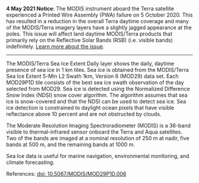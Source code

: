 **4 May 2021 Notice**: The MODIS instrument aboard the Terra satellite experienced a Printed Wire Assembly (PWA) failure on 5 October 2020. This has resulted in a reduction in the overall Terra daytime coverage and many of the MODIS/Terra imagery layers have a slightly jagged appearance at the poles. This issue will affect land daytime MODIS/Terra products that primarily rely on the Reflective Solar Bands (RSB) (i.e. visible bands) indefinitely. [Learn more about the issue](https://landweb.modaps.eosdis.nasa.gov/cgi-bin/QA_WWW/displayCase.cgi?esdt=MOD&caseNum=PM_MOD_20280&caseLocation=cases_data&type=C6).

---

The MODIS/Terra Sea Ice Extent Daily layer shows the daily, daytime presence of sea ice in 1 km tiles.  Sea ice is obtained from the MODIS/Terra Sea Ice Extent 5-Min L2 Swath 1km, Version 6 (MOD29) data set. Each MOD29P1D tile consists of the best sea ice swath observation of the day selected from MOD29. Sea ice is detected using the Normalized Difference Snow Index (NDSI) snow cover algorithm. The algorithm assumes that sea ice is snow-covered and that the NDSI can be used to detect sea ice. Sea ice detection is constrained to daylight ocean pixels that have visible reflectance above 10 percent and are not obstructed by clouds.

The Moderate Resolution Imaging Spectroradiometer (MODIS) is a 36-band visible to thermal-infrared sensor onboard the Terra and Aqua satellites. Two of the bands are imaged at a nominal resolution of 250 m at nadir, five bands at 500 m, and the remaining bands at 1000 m.

Sea Ice data is useful for marine navigation, environmental monitoring, and climate forecasting.

References: [doi: 10.5067/MODIS/MOD29P1D.006](https://doi.org/10.5067/MODIS/MOD29P1D.006)
